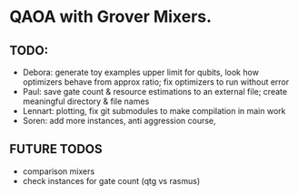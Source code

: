 # QAOA with Grover Mixers.

## TODO:

- Debora: generate toy examples upper limit for qubits, look how optimizers behave from approx ratio; fix optimizers to run without error
- Paul: save gate count & resource estimations to an external file; create meaningful directory & file names
- Lennart: plotting, fix git submodules to make compilation in main work
- Soren: add more instances, anti aggression course, 

## FUTURE TODOS

- comparison mixers
- check instances for gate count (qtg vs rasmus)

  

